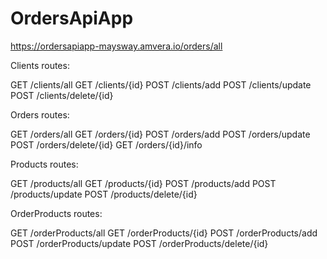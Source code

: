 # OrdersApiApp

https://ordersapiapp-maysway.amvera.io/orders/all


Clients routes:

GET  /clients/all
GET  /clients/{id}
POST /clients/add
POST /clients/update
POST /clients/delete/{id}


Orders routes:

GET  /orders/all
GET  /orders/{id}
POST /orders/add
POST /orders/update
POST /orders/delete/{id}
GET  /orders/{id}/info


Products routes:

GET  /products/all
GET  /products/{id}
POST /products/add
POST /products/update
POST /products/delete/{id}


OrderProducts routes:

GET  /orderProducts/all
GET  /orderProducts/{id}
POST /orderProducts/add
POST /orderProducts/update
POST /orderProducts/delete/{id}
